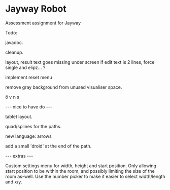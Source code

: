 Jayway Robot
============

Assessment assignment for Jayway

Todo:


javadoc.

cleanup.

layout, result text goes missing under screen if edit text is 2 lines, force single and elipz... ?

implement reset menu

remove gray background from unused visualiser space.

ö v n s

--- nice to have do ---

tablet layout.

quad/splines for the paths.

new language: arrows

add a small 'droid' at the end of the path.

--- extras ---

Custom settings menu for width, height and start position. Only allowing
start position to be within the room, and possibly limiting the size of
the room as-well. 
Use the number picker to make it easier to select width/length and x/y.